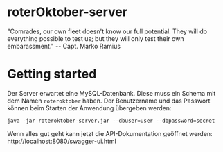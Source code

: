 # roterOktober-server
"Comrades, our own fleet doesn't know our full potential. They will do everything possible to test us; but they will only test their own embarassment."
 -- Capt. Marko Ramius

# Getting started
Der Server erwartet eine MySQL-Datenbank. Diese muss ein Schema mit dem Namen `roteroktober` haben. Der Benutzername und das Passwort können beim Starten der Anwendung übergeben werden:
```
java -jar roteroktober-server.jar --dbuser=user --dbpassword=secret
```

Wenn alles gut geht kann jetzt die API-Dokumentation geöffnet werden:
http://localhost:8080/swagger-ui.html